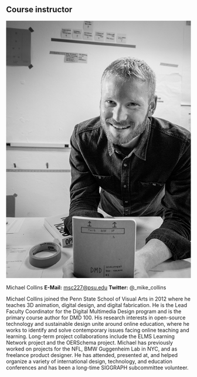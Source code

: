 ## Course instructor

![Michael Collins](/assets/collins-sm-bw@2x.jpg)

Michael Collins
**E-Mail:** msc227@psu.edu
**Twitter:** @\_mike\_collins

Michael Collins joined the Penn State School of Visual Arts in 2012 where he teaches 3D animation, digital design, and digital fabrication. He is the Lead Faculty Coordinator for the Digital Multimedia Design program and is the primary course author for DMD 100. His research interests in open-source technology and sustainable design unite around online education, where he works to identify and solve contemporary issues facing online teaching and learning. Long-term project collaborations include the ELMS Learning Network project and the OERSchema project. Michael has previously worked on projects for the NFL, BMW Guggenheim Lab in NYC, and as freelance product designer. He has attended, presented at, and helped organize a variety of international design, technology, and education conferences and has been a long-time SIGGRAPH subcommittee volunteer.